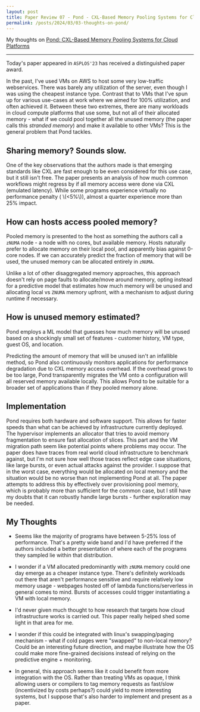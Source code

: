 ```yaml
---
layout: post
title: Paper Review 07 - Pond - CXL-Based Memory Pooling Systems for Cloud Platforms
permalink: /posts/2024/03/03-thoughts-on-pond/
---
```


My thoughts on [Pond: CXL-Based Memory Pooling Systems for Cloud Platforms](https://arxiv.org/pdf/2203.00241.pdf)

---

Today's paper appeared in `ASPLOS'23` has received a distinguished paper award.

In the past, I've used VMs on AWS to host some very low-traffic
webservices. There was barely any utilization of the server, even though I was
using the cheapest instance type. Contrast that to VMs that I've spun up for
various use-cases at work where we aimed for 100% utilization, and often
achieved it. Between these two extremes, there are many workloads in cloud
compute platforms that use some, but not all of their allocated memory - what if
we could pool together all the unused memory (the paper calls this _stranded
memory_) and make it available to other VMs?
This is the general problem that Pond tackles.

## Sharing memory? Sounds slow.

One of the key observations that the authors made is that emerging standards
like CXL are fast enough to be even considered for this use case, but it still
isn't free. The paper presents an analysis of how much common workflows might
regress by if all memory access were done via CXL (emulated latency). While
some programs experience virtually no performance penalty ( \\(<5%\\)), almost a
quarter experience more than 25% impact. 

## How can hosts access pooled memory?

Pooled memory is presented to the host as something the authors call a `zNUMA`
node - a node with no cores, but available memory. Hosts naturally prefer to
allocate memory on their local pool, and apparently bias against 0-core nodes.
If we can accurately predict the fraction of memory that will be used, the
unused memory can be allocated entirely in `zNUMA`.

Unlike a lot of other disaggregated memory approaches, this approach doesn't
rely on page faults to allocate/move around memory, opting instead for a
predictive model that estimates how much memory will be unused and allocating
local vs `ZNUMA` memory upfront, with a mechanism to adjust during runtime if
necessary.

## How is unused memory estimated?

Pond employs a ML model that guesses how much memory will be unused based on a
shockingly small set of features -  customer history, VM type, guest OS, and
location.

Predicting the amount of memory that will be unused isn't an infallible method,
so Pond also continuously monitors applications for performance degradation due
to CXL memory access overhead. If the overhead grows to be too large, Pond
transparently migrates the VM onto a configuration will all reserved memory
available locally. This allows Pond to be suitable for a broader set of
applications than if they pooled memory alone.

## Implementation

Pond requires both hardware and software support. This allows for faster speeds
than what can be achieved by infrastructure currently deployed. The hypervisor
implements an allocator that tries to avoid memory fragmentation to ensure fast
allocation of slices. This part and the VM migration path seem like potential
points where problems may occur. The paper does have traces from real world
cloud infrastructure to benchmark against, but I'm not sure how well those
traces reflect edge case situations, like large bursts, or even actual attacks
against the provider. I suppose that in the worst case, everything would be
allocated on local memory and the situation would be no worse than not
implementing Pond at all. The paper attempts to address this by effectively over
provisioning pool memory, which is probably more than sufficient for the common
case, but I still have my doubts that it can robustly handle large bursts -
further exploration may be needed.


## My Thoughts

- Seems like the majority of programs have between 5-25% loss of performance.
  That's a pretty wide band and I'd have preferred if the authors included a
  better presentation of where each of the programs they sampled lie within that
  distribution.

- I wonder if a VM allocated predominantly with `zNUMA` memory could one day
  emerge as a cheaper instance type. There's definitely workloads out there that
  aren't performance sensitive and require relatively low memory usage -
  webpages hosted off of lambda functions/serverless in general comes to mind.
  Bursts of accesses could trigger instantiating a VM with local memory.

- I'd never given much thought to how research that targets how cloud
  infrastructure works is carried out. This paper really helped shed some light
  in that area for me.

- I wonder if this could be integrated with linux's swapping/paging mechanism -
  what if cold pages were "swapped" to non-local memory? Could be an interesting
  future direction, and maybe illustrate how the OS could make more fine-grained
  decisions instead of relying on the predictive engine + monitoring.

- In general, this approach seems like it could benefit from more integration
  with the OS. Rather than treating VMs as opaque, I think allowing users or
  compilers to tag memory requests as fast/slow (incentivized by costs perhaps?)
  could yield to more interesting systems, but I suppose that's also harder to
  implement and present as a paper.

